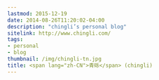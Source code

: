 ```yaml
---
lastmod: 2015-12-19
date: 2014-08-26T11:20:02-04:00
description: "chingli’s personal blog"
sitelink: http://www.chingli.com/
tags:
- personal
- blog
thumbnail: /img/chingli-tn.jpg
title: <span lang="zh-CN">青砾</span> (chingli)
---
```


